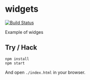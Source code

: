 # widgets

[![Build Status](https://secure.travis-ci.org/Gozala/widgets.png)](http://travis-ci.org/Gozala/widgets)

Example of widges

## Try / Hack

    npm install
    npm start

And open `./index.html` in your browser.